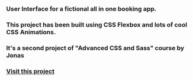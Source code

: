 ### User Interface for a fictional all in one booking app.

### This project has been built using **CSS Flexbox** and lots of cool CSS Animations.

### It's a second project of "Advanced CSS and Sass" course by Jonas 

### [Visit this project](https://aakashsr.github.io/Trillo/) 